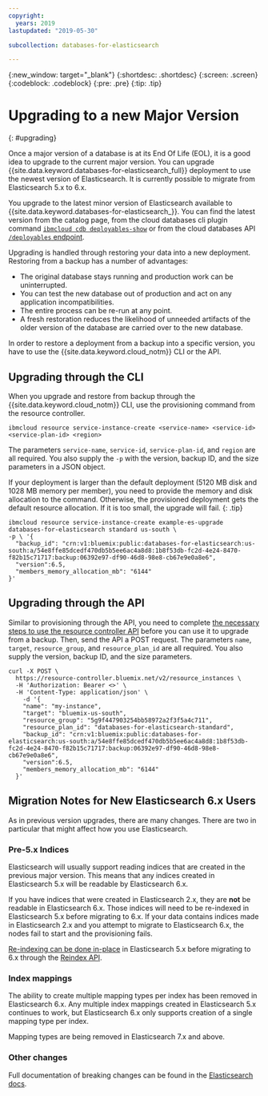 ```yaml
---
copyright:
  years: 2019
lastupdated: "2019-05-30"

subcollection: databases-for-elasticsearch

---
```


{:new_window: target="_blank"}
{:shortdesc: .shortdesc}
{:screen: .screen}
{:codeblock: .codeblock}
{:pre: .pre}
{:tip: .tip}


# Upgrading to a new Major Version
{: #upgrading}

Once a major version of a database is at its End Of Life (EOL), it is a good idea to upgrade to the current major version. You can upgrade {{site.data.keyword.databases-for-elasticsearch_full}} deployment to use the newest version of Elasticsearch. It is currently possible to migrate from Elasticsearch 5.x to 6.x.

You upgrade to the latest minor version of Elasticsearch available to {{site.data.keyword.databases-for-elasticsearch_}}. You can find the latest version from the catalog page, from the cloud databases cli plugin command [`ibmcloud cdb deployables-show`](/docs/databases-cli-plugin?topic=cloud-databases-cli-cdb-reference#deployables-show) or from the cloud databases API [`/deployables` endpoint](https://cloud.ibm.com/apidocs/cloud-databases-api#get-all-deployable-databases).

Upgrading is handled through restoring your data into a new deployment. Restoring from a backup has a number of advantages:

- The original database stays running and production work can be uninterrupted.
- You can test the new database out of production and act on any application incompatibilities.
- The entire process can be re-run at any point.
- A fresh restoration reduces the likelihood of unneeded artifacts of the older version of the database are carried over to the new database.

In order to restore a deployment from a backup into a specific version, you have to use the {{site.data.keyword.cloud_notm}} CLI or the API.

## Upgrading through the CLI

When you upgrade and restore from backup through the  {{site.data.keyword.cloud_notm}} CLI, use the provisioning command from the resource controller.
```
ibmcloud resource service-instance-create <service-name> <service-id> <service-plan-id> <region>
```
The parameters `service-name`, `service-id`, `service-plan-id`, and `region` are all required. You also supply the `-p` with the version, backup ID, and the size parameters in a JSON object.

If your deployment is larger than the default deployment (5120 MB disk and 1028 MB memory per member), you need to provide the memory and disk allocation to the command. Otherwise, the provisioned deployment gets the default resource allocation. If it is too small, the upgrade will fail.
{: .tip}

```
ibmcloud resource service-instance-create example-es-upgrade databases-for-elasticsearch standard us-south \
-p \ '{
  "backup_id": "crn:v1:bluemix:public:databases-for-elasticsearch:us-south:a/54e8ffe85dcedf470db5b5ee6ac4a8d8:1b8f53db-fc2d-4e24-8470-f82b15c71717:backup:06392e97-df90-46d8-98e8-cb67e9e0a8e6",
  "version":6.5,
  "members_memory_allocation_mb": "6144"
}'
```

## Upgrading through the API

Similar to provisioning through the API, you need to complete [the necessary steps to use the resource controller API](docs/services/databases-for-elasticsearch?topic=cloud-databases-provisioning#provisioning-through-the-resource-controller-api) before you can use it to upgrade from a backup. Then, send the API a POST request. The parameters `name`, `target`, `resource_group`, and `resource_plan_id` are all required. You also supply the version, backup ID, and the size parameters.
```
curl -X POST \
  https://resource-controller.bluemix.net/v2/resource_instances \
  -H 'Authorization: Bearer <>' \
  -H 'Content-Type: application/json' \
    -d '{
    "name": "my-instance",
    "target": "bluemix-us-south",
    "resource_group": "5g9f447903254bb58972a2f3f5a4c711",
    "resource_plan_id": "databases-for-elasticsearch-standard",
    "backup_id": "crn:v1:bluemix:public:databases-for-elasticsearch:us-south:a/54e8ffe85dcedf470db5b5ee6ac4a8d8:1b8f53db-fc2d-4e24-8470-f82b15c71717:backup:06392e97-df90-46d8-98e8-cb67e9e0a8e6",
    "version":6.5,
    "members_memory_allocation_mb": "6144"
  }'
```

## Migration Notes for New Elasticsearch 6.x Users

As in previous version upgrades, there are many changes. There are two in particular that might affect how you use Elasticsearch.

### Pre-5.x Indices
Elasticsearch will usually support reading indices that are created in the previous major version. This means that any indices created in Elasticsearch 5.x will be readable by Elasticsearch 6.x.

If you have indices that were created in Elasticsearch 2.x, they are **not** be readable in Elasticsearch 6.x. Those indices will need to be re-indexed in Elasticsearch 5.x before migrating to 6.x. If your data contains indices made in Elasticsearch 2.x and you attempt to migrate to Elasticsearch 6.x, the nodes fail to start and the provisioning fails.

[Re-indexing can be done in-place](https://www.elastic.co/guide/en/elasticsearch/reference/current/reindex-upgrade-inplace.html) in Elasticsearch 5.x before migrating to 6.x through the [Reindex API](https://www.elastic.co/guide/en/elasticsearch/reference/current/docs-reindex.html).

### Index mappings
The ability to create multiple mapping types per index has been removed in Elasticsearch 6.x. Any multiple index mappings created in Elasticsearch 5.x continues to work, but Elasticsearch 6.x only supports creation of a single mapping type per index.

Mapping types are being removed in Elasticsearch 7.x and above.

### Other changes
Full documentation of breaking changes can be found in the [Elasticsearch docs](https://www.elastic.co/guide/en/elasticsearch/reference/6.x/breaking-changes-6.0.html).